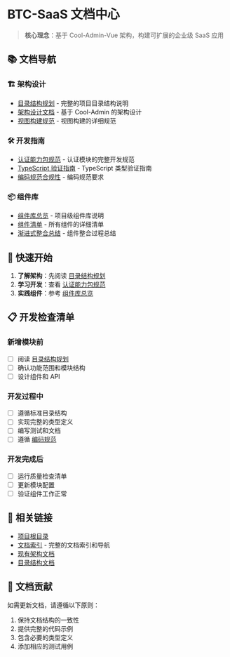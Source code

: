 # BTC-SaaS 文档中心

> **核心理念**：基于 Cool-Admin-Vue 架构，构建可扩展的企业级 SaaS 应用

## 📚 文档导航

### 🏗️ 架构设计
- [目录结构规划](../BTC_SAAS_DIRECTORY_STRUCTURE.md) - 完整的项目目录结构说明
- [架构设计文档](../COOL_ADMIN_ARCHITECTURE_DESIGN.md) - 基于 Cool-Admin 的架构设计
- [视图构建规范](../BTC_SAAS_VIEW_CONSTRUCTION_SPEC.md) - 视图构建的详细规范

### 🛠️ 开发指南
- [认证能力包规范](../AUTH_CAPABILITY_COMPLIANCE.md) - 认证模块的完整开发规范
- [TypeScript 验证指南](../TYPESCRIPT_VALIDATION_GUIDE.md) - TypeScript 类型验证指南
- [编码规范合规性](../src/components/CODING_STANDARDS_COMPLIANCE.md) - 编码规范要求

### 📦 组件库
- [组件库总览](../src/components/README.md) - 项目级组件库说明
- [组件清单](../src/components/COMPONENT_INVENTORY.md) - 所有组件的详细清单
- [渐进式整合总结](../src/components/GRADUAL_INTEGRATION_SUMMARY.md) - 组件整合过程总结

## 🚀 快速开始

1. **了解架构**：先阅读 [目录结构规划](../BTC_SAAS_DIRECTORY_STRUCTURE.md)
2. **学习开发**：查看 [认证能力包规范](../AUTH_CAPABILITY_COMPLIANCE.md)
3. **实践组件**：参考 [组件库总览](../src/components/README.md)

## 📋 开发检查清单

### 新增模块前
- [ ] 阅读 [目录结构规划](../BTC_SAAS_DIRECTORY_STRUCTURE.md)
- [ ] 确认功能范围和模块结构
- [ ] 设计组件和 API

### 开发过程中
- [ ] 遵循标准目录结构
- [ ] 实现完整的类型定义
- [ ] 编写测试和文档
- [ ] 遵循 [编码规范](../src/components/CODING_STANDARDS_COMPLIANCE.md)

### 开发完成后
- [ ] 运行质量检查清单
- [ ] 更新模块配置
- [ ] 验证组件工作正常

## 🔗 相关链接

- [项目根目录](../README.md)
- [文档索引](../DOCUMENTATION_INDEX.md) - 完整的文档索引和导航
- [现有架构文档](../COOL_ADMIN_ARCHITECTURE_DESIGN.md)
- [目录结构文档](../BTC_SAAS_DIRECTORY_STRUCTURE.md)

## 📝 文档贡献

如需更新文档，请遵循以下原则：
1. 保持文档结构的一致性
2. 提供完整的代码示例
3. 包含必要的类型定义
4. 添加相应的测试用例
